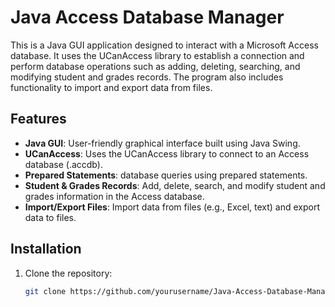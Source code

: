 # Java Access Database Manager

This is a Java GUI application designed to interact with a Microsoft Access database. It uses the UCanAccess library to establish a connection and perform database operations such as adding, deleting, searching, and modifying student and grades records. The program also includes functionality to import and export data from files.

## Features
- **Java GUI**: User-friendly graphical interface built using Java Swing.
- **UCanAccess**: Uses the UCanAccess library to connect to an Access database (.accdb).
- **Prepared Statements**: database queries using prepared statements.
- **Student & Grades Records**: Add, delete, search, and modify student and grades information in the Access database.
- **Import/Export Files**: Import data from files (e.g., Excel, text) and export data to files.
  
## Installation

1. Clone the repository:
   ```bash
   git clone https://github.com/yourusername/Java-Access-Database-Manager.git
